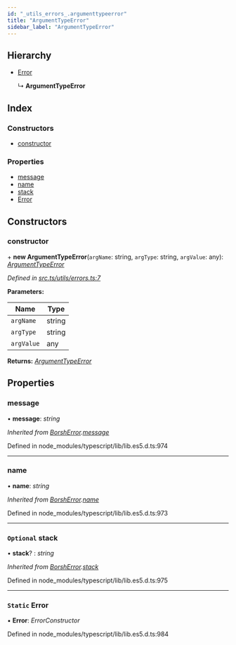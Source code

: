 ```yaml
---
id: "_utils_errors_.argumenttypeerror"
title: "ArgumentTypeError"
sidebar_label: "ArgumentTypeError"
---
```


## Hierarchy

* [Error](_utils_serialize_.borsherror.md#static-error)

  ↳ **ArgumentTypeError**

## Index

### Constructors

* [constructor](_utils_errors_.argumenttypeerror.md#constructor)

### Properties

* [message](_utils_errors_.argumenttypeerror.md#message)
* [name](_utils_errors_.argumenttypeerror.md#name)
* [stack](_utils_errors_.argumenttypeerror.md#optional-stack)
* [Error](_utils_errors_.argumenttypeerror.md#static-error)

## Constructors

###  constructor

\+ **new ArgumentTypeError**(`argName`: string, `argType`: string, `argValue`: any): *[ArgumentTypeError](_utils_errors_.argumenttypeerror.md)*

*Defined in [src.ts/utils/errors.ts:7](https://github.com/nearprotocol/nearlib/blob/bf1ce09/src.ts/utils/errors.ts#L7)*

**Parameters:**

Name | Type |
------ | ------ |
`argName` | string |
`argType` | string |
`argValue` | any |

**Returns:** *[ArgumentTypeError](_utils_errors_.argumenttypeerror.md)*

## Properties

###  message

• **message**: *string*

*Inherited from [BorshError](_utils_serialize_.borsherror.md).[message](_utils_serialize_.borsherror.md#message)*

Defined in node_modules/typescript/lib/lib.es5.d.ts:974

___

###  name

• **name**: *string*

*Inherited from [BorshError](_utils_serialize_.borsherror.md).[name](_utils_serialize_.borsherror.md#name)*

Defined in node_modules/typescript/lib/lib.es5.d.ts:973

___

### `Optional` stack

• **stack**? : *string*

*Inherited from [BorshError](_utils_serialize_.borsherror.md).[stack](_utils_serialize_.borsherror.md#optional-stack)*

Defined in node_modules/typescript/lib/lib.es5.d.ts:975

___

### `Static` Error

▪ **Error**: *ErrorConstructor*

Defined in node_modules/typescript/lib/lib.es5.d.ts:984
